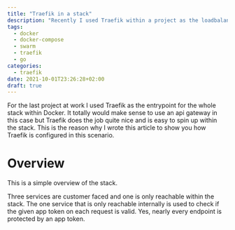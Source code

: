 ```yaml
---
title: "Traefik in a stack"
description: "Recently I used Traefik within a project as the loadbalancer in my stack. This post should provide you a short overview how I implemented and configured Traefik"
tags:
  - docker
  - docker-compose
  - swarm
  - traefik
  - go
categories:
  - traefik
date: 2021-10-01T23:26:28+02:00
draft: true
---
```


For the last project at work I used Traefik as the entrypoint for the whole stack within Docker. It totally would make sense to use an api gateway in this case but Traefik does the job quite nice and is easy to spin up within the stack. This is the reason why I wrote this article to show you how Traefik is configured in this scenario.

# Overview

This is a simple overview of the stack.

Three services are customer faced and one is only reachable within the stack. The one service that is only reachable internally is used to check if the given app token on each request is valid. Yes, nearly every endpoint is protected by an app token.
